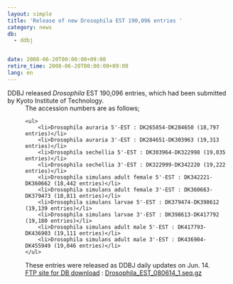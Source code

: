 ```yaml
---
layout: simple
title: 'Release of new Drosophila EST 190,096 entries '
category: news
db:
  - ddbj


date: 2008-06-20T00:00:00+09:00
retire_time: 2008-06-20T00:00:00+09:00
lang: en
---
```


<html>DDBJ released <i> Drosophila </i>EST 190,096 entries, which had been submitted by Kyoto Institute of Technology.<dd>The accession numbers are as follows;

    <ul>
        <li>Drosophila auraria 5'-EST : DK265854-DK284650 (18,797 entries)</li>
        <li>Drosophila auraria 3'-EST : DK284651-DK303963 (19,313 entries)</li>
        <li>Drosophila sechellia 5'-EST : DK303964-DK322998 (19,035 entries)</li>
        <li>Drosophila sechellia 3'-EST : DK322999-DK342220 (19,222 entries)</li>
        <li>Drosophila simulans adult female 5'-EST : DK342221-DK360662 (18,442 entries)</li>
        <li>Drosophila simulans adult female 3'-EST : DK360663-DK379473 (18,811 entries)</li>
        <li>Drosophila simulans larvae 5'-EST : DK379474-DK398612 (19,139 entries)</li>
        <li>Drosophila simulans larvae 3'-EST : DK398613-DK417792 (19,180 entries)</li>
        <li>Drosophila simulans adult male 5'-EST : DK417793-DK436903 (19,111 entries)</li>
        <li>Drosophila simulans adult male 3'-EST : DK436904-DK455949 (19,046 entries)</li>
    </ul>
<dd>These entries were released as DDBJ daily updates on Jun. 14.
<dd><a href="/services/index-e.html ">FTP site for DB download</a> : <a href="https://ddbj.nig.ac.jp/public/ddbj_database/mass/Drosophila_EST/">Drosophila_EST_080614_1.seq.gz</a></dd>
</dd>
</dd>
</html>
